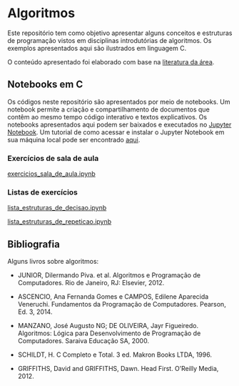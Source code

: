 # Algoritmos

<div>
  <div id="intro">
    <p> Este repositório tem como objetivo apresentar alguns conceitos e estruturas de programação vistos em disciplinas introdutórias de algoritmos. Os exemplos apresentados aqui são ilustrados em linguagem C.</p> 
    <p>O conteúdo apresentado foi elaborado com base na <a href="#bibliografia">literatura da área</a>.</p>
  </div>
  <div>
    <h2>Notebooks em C</h2>
    <p>Os códigos neste repositório são apresentados por meio de notebooks. Um notebook permite a criação e compartilhamento de documentos que contêm ao mesmo tempo código interativo e textos explicativos. Os notebooks apresentados aqui podem ser baixados e executados no <a href="https://jupyter.org/">Jupyter Notebook</a>. Um tutorial de como acessar e instalar o Jupyter Notebook em sua máquina local pode ser encontrado <a href="https://medium.com/@pedrofullstack/introdu%C3%A7%C3%A3o-ao-jupyter-notebook-para-python-b2cf79cea31d#:~:text=Jupyter%20Notebook%20%C3%A9%20uma%20aplica%C3%A7%C3%A3o,c%C3%B3digo%20interativo%20e%20textos%20explicativos">aqui</a>.</p>
<p>
    <h3>Exercícios de sala de aula</h3>
    <p><a href="https://github.com/jjbaqueta/Algoritmos/blob/main/exercicios_sala_de_aula.ipynb">exercicios_sala_de_aula.ipynb</a></p>
    <h3>Listas de exercícios</h3>
    <p><a href="https://github.com/jjbaqueta/Algoritmos/blob/main/lista_estruturas_de_decisao.ipynb">lista_estruturas_de_decisao.ipynb</a></p>
    <p><a href="https://github.com/jjbaqueta/Algoritmos/blob/main/lista_estruturas_de_repeticao.ipynb">lista_estruturas_de_repeticao.ipynb</a></p>
</p>
</div>
  <div id="bibliografia">
    <h2>Bibliografia</h2>
      <p>Alguns livros sobre algoritmos:</p>
      <ul>
        <li><p>JUNIOR, Dilermando Piva. et al. Algoritmos e Programação de Computadores. Rio de Janeiro, RJ: Elsevier, 2012.</p></li>
        <li><p>ASCENCIO, Ana Fernanda Gomes e CAMPOS, Edilene Aparecida Veneruchi. Fundamentos da Programação de Computadores. Pearson, Ed. 3, 2014.</p></li>
        <li><p>MANZANO, José Augusto NG; DE OLIVEIRA, Jayr Figueiredo. Algoritmos: Lógica para Desenvolvimento de Programação de Computadores. Saraiva Educação SA, 2000.</p></li>
        <li><p>SCHILDT, H. C Completo e Total. 3 ed. Makron Books LTDA, 1996.</p></li>
        <li>GRIFFITHS, David and GRIFFITHS, Dawn. Head First. O’Reilly Media, 2012.<p></p></li>
      </ul>
  </div>  
</div>
